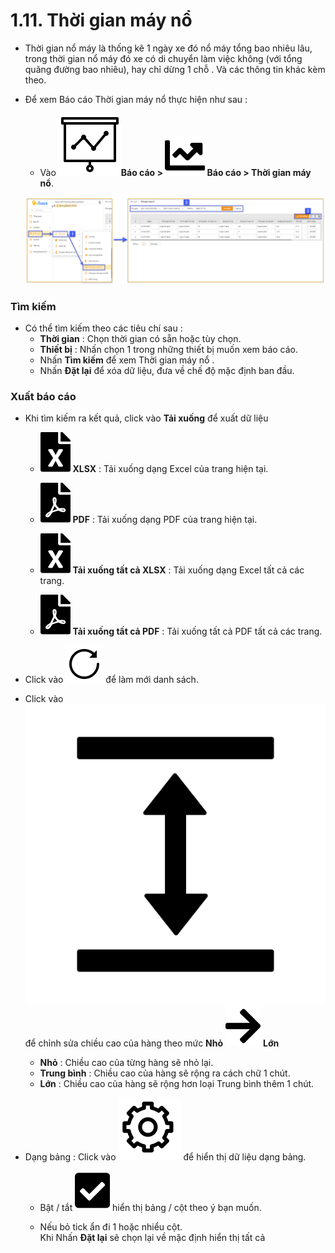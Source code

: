 # 1.11. Thời gian máy nổ 
- Thời gian nổ máy là thống kê  1 ngày xe đó nổ máy tổng bao nhiêu lâu, trong thời gian nổ máy đó xe có di chuyển làm việc không (với tổng quãng đường bao nhiêu), hay chỉ dừng 1 chỗ . Và các thông tin khác kèm theo.

- Để xem Báo cáo Thời gian máy nổ  thực hiện như sau : 
  - Vào **<span class="icon-left svg-filter-tick">![Ok](/docs/assets/images/web-interface/icon/SVG/dynamic.svg )Báo cáo > <span class="icon-left svg-filter-tick">![Ok](/docs/assets/images/web-interface/icon/SVG/chart-line.svg)  Báo cáo > Thời gian máy nổ**.
 
  <span style="display:block;text-align:left">![Interface Web](/docs/assets/images/web-interface/reports/engine.png)

###  Tìm kiếm 
- Có thể tìm kiếm theo các tiêu chí sau :
  - **Thời gian** : Chọn thời gian có sẵn hoặc tùy chọn.
  - **Thiết bị** : Nhấn chọn 1 trong những thiết bị muốn xem báo cáo.
  - Nhấn **Tìm kiếm** để xem Thời gian máy nổ .
  - Nhấn **Đặt lại** để xóa dữ liệu, đưa về chế độ mặc định ban đầu.

### Xuất báo cáo
* Khi tìm kiếm ra kết quả, click vào **Tải xuống** để xuất dữ liệu

  - <span class="icon-left svg-filter-circlegreen2">![Ok](/docs/assets/images/web-interface/icon/SVG/file-excel1.svg) **XLSX** : Tải xuống dạng Excel của trang hiện tại.

  - <span class="icon-left svg-filter-circlered">![Ok](/docs/assets/images/web-interface/icon/SVG/file-pdf1.svg) **PDF** : Tải xuống dạng PDF của trang hiện tại.

  - <span class="icon-left svg-filter-circlegreen2">![Ok](/docs/assets/images/web-interface/icon/SVG/file-excel1.svg) **Tải xuống tất cả XLSX** : Tải xuống dạng Excel tất cả các trang.
  
  - <span class="icon-left svg-filter-circlered">![Ok](/docs/assets/images/web-interface/icon/SVG/file-pdf1.svg) **Tải xuống tất cả PDF** : Tải xuống tất cả  PDF tất cả các trang.


- Click vào <span class="icon-left svg-filter-info">![Ok](/docs/assets/images/web-interface/icon/SVG/icons8-reset.svg) để làm mới danh sách.
      
- Click vào <span class="icon-left svg-filter-info">![Ok](/docs/assets/images/web-interface/icon/SVG/column-height.svg) để chỉnh sửa chiều cao của hàng theo mức **Nhỏ** <span class="icon-left svg-filter-serch">![Ok](/docs/assets/images/web-interface/icon/SVG/arrow-right.svg) **Lớn** 

  - **Nhỏ** : Chiều cao của từng hàng sẽ nhỏ lại.
  - **Trung bình** : Chiều cao của hàng sẽ rộng ra cách chữ 1 chút.
  - **Lớn** : Chiều cao của hàng sẽ rộng hơn loại Trung bình thêm 1 chút.
- Dạng bảng :  Click vào <span class="icon-left ">![Ok](/docs/assets/images/web-interface/icon/SVG/icons8-gear.svg) để hiển thị dữ liệu dạng bảng.

    - Bật / tắt <span class="icon-left svg-filter-tick">![Ok](/docs/assets/images/web-interface/icon/SVG/check-square1.svg) hiển thị bảng / cột theo ý bạn muốn.
    
    - Nếu bỏ tick ẩn đi 1 hoặc nhiểu cột. <br>
    Khi Nhấn **Đặt lại** sẽ chọn lại về mặc định hiển thị tất cả

